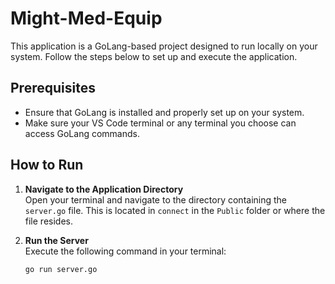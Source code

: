 # Might-Med-Equip

This application is a GoLang-based project designed to run locally on your system. Follow the steps below to set up and execute the application.

## Prerequisites

- Ensure that GoLang is installed and properly set up on your system.
- Make sure your VS Code terminal or any terminal you choose can access GoLang commands.

## How to Run

1. **Navigate to the Application Directory**  
   Open your terminal and navigate to the directory containing the `server.go` file. This is located in `connect` in the `Public` folder or where the file resides.

2. **Run the Server**  
   Execute the following command in your terminal:
   ```bash
   go run server.go

